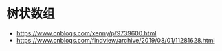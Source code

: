 # 树状数组

- https://www.cnblogs.com/xenny/p/9739600.html
- https://www.cnblogs.com/findview/archive/2019/08/01/11281628.html

